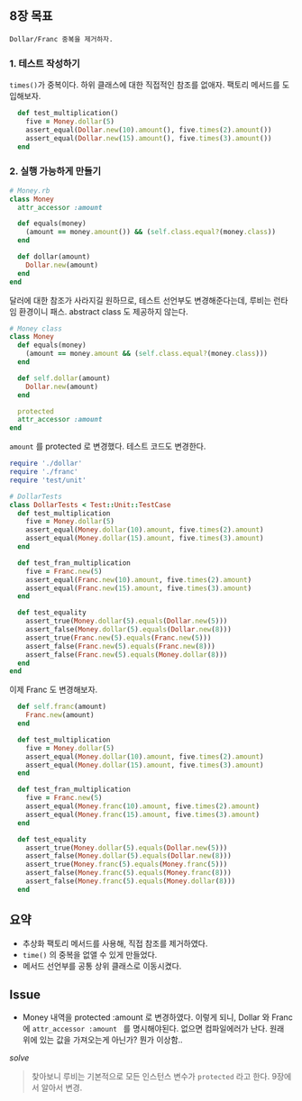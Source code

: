 ## 8장 목표

```
Dollar/Franc 중복을 제거하자.
```

### 1. 테스트 작성하기

`times()`가 중복이다. 하위 클래스에 대한 직접적인 참조를 없애자. 팩토리 메서드를 도입해보자.

```ruby
  def test_multiplication()
    five = Money.dollar(5)
    assert_equal(Dollar.new(10).amount(), five.times(2).amount())
    assert_equal(Dollar.new(15).amount(), five.times(3).amount())
  end
```

### 2. 실행 가능하게 만들기

```ruby
# Money.rb
class Money
  attr_accessor :amount

  def equals(money)
    (amount == money.amount()) && (self.class.equal?(money.class))
  end

  def dollar(amount)
    Dollar.new(amount)
  end
end
```

달러에 대한 참조가 사라지길 원하므로, 테스트 선언부도 변경해준다는데, 루비는 런타임 환경이니 패스. abstract class 도 제공하지 않는다. 

```ruby
# Money class
class Money
  def equals(money)
    (amount == money.amount && (self.class.equal?(money.class)))
  end

  def self.dollar(amount)
    Dollar.new(amount)
  end

  protected
  attr_accessor :amount
end
```

`amount` 를 protected 로 변경했다. 테스트 코드도 변경한다.

```ruby
require './dollar'
require './franc'
require 'test/unit'

# DollarTests
class DollarTests < Test::Unit::TestCase
  def test_multiplication
    five = Money.dollar(5)
    assert_equal(Money.dollar(10).amount, five.times(2).amount)
    assert_equal(Money.dollar(15).amount, five.times(3).amount)
  end

  def test_fran_multiplication
    five = Franc.new(5)
    assert_equal(Franc.new(10).amount, five.times(2).amount)
    assert_equal(Franc.new(15).amount, five.times(3).amount)
  end

  def test_equality
    assert_true(Money.dollar(5).equals(Dollar.new(5)))
    assert_false(Money.dollar(5).equals(Dollar.new(8)))
    assert_true(Franc.new(5).equals(Franc.new(5)))
    assert_false(Franc.new(5).equals(Franc.new(8)))
    assert_false(Franc.new(5).equals(Money.dollar(8)))
  end
end
```

이제 Franc 도 변경해보자. 

```ruby
  def self.franc(amount)
    Franc.new(amount)
  end
```

```ruby
  def test_multiplication
    five = Money.dollar(5)
    assert_equal(Money.dollar(10).amount, five.times(2).amount)
    assert_equal(Money.dollar(15).amount, five.times(3).amount)
  end

  def test_fran_multiplication
    five = Franc.new(5)
    assert_equal(Money.franc(10).amount, five.times(2).amount)
    assert_equal(Money.franc(15).amount, five.times(3).amount)
  end

  def test_equality
    assert_true(Money.dollar(5).equals(Dollar.new(5)))
    assert_false(Money.dollar(5).equals(Dollar.new(8)))
    assert_true(Money.franc(5).equals(Money.franc(5)))
    assert_false(Money.franc(5).equals(Money.franc(8)))
    assert_false(Money.franc(5).equals(Money.dollar(8)))
  end
```

## 요약

- 추상화 팩토리 메서드를 사용해, 직접 참조를 제거하였다.
- `time()` 의 중복을 없앨 수 있게 만들었다.
- 메서드 선언부를 공통 상위 클래스로 이동시켰다. 

## Issue

- Money 내역을 protected :amount 로 변경하였다. 이렇게 되니, Dollar 와 Franc 에 `attr_accessor :amount ` 를 명시해야된다.  없으면 컴파일에러가 난다. 원래 위에 있는 값을 가져오는게 아닌가? 뭔가 이상함.. 

_solve_

> 찾아보니 루비는 기본적으로 모든 인스턴스 변수가 `protected` 라고 한다. 9장에서 알아서 변경. 
